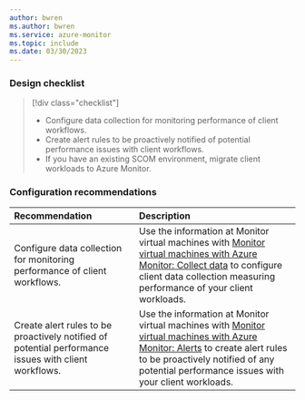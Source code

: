 ```yaml
---
author: bwren
ms.author: bwren
ms.service: azure-monitor
ms.topic: include
ms.date: 03/30/2023
---
```


### Design checklist

> [!div class="checklist"]
> - Configure data collection for monitoring performance of client workflows.
> - Create alert rules to be proactively notified of potential performance issues with client workflows.
> - If you have an existing SCOM environment, migrate client workloads to Azure Monitor.

### Configuration recommendations

| Recommendation | Description |
|:---|:---|
| Configure data collection for monitoring performance of client workflows. | Use the information at Monitor virtual machines with [Monitor virtual machines with Azure Monitor: Collect data](../vm/monitor-virtual-machine-data-collection.md) to configure client data collection measuring performance of your client workloads. |
| Create alert rules to be proactively notified of potential performance issues with client workflows. | Use the information at Monitor virtual machines with [Monitor virtual machines with Azure Monitor: Alerts](../vm/monitor-virtual-machine-alerts.md) to create alert rules to be proactively notified of any potential performance issues with your client workloads. |